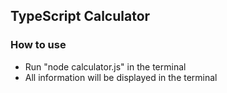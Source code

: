 ## TypeScript Calculator

### How to use

- Run "node calculator.js" in the terminal
- All information will be displayed in the terminal

